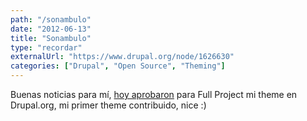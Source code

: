 ```yaml
---
path: "/sonambulo"
date: "2012-06-13"
title: "Sonambulo"
type: "recordar"
externalUrl: "https://www.drupal.org/node/1626630"
categories: ["Drupal", "Open Source", "Theming"]
---
```


Buenas noticias para mí, [hoy aprobaron](http://drupal.org/node/1626630) para Full Project mi theme en Drupal.org, mi primer theme contribuido, nice :)